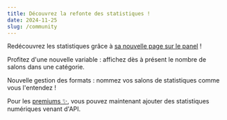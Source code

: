 ```yaml
---
title: Découvrez la refonte des statistiques !
date: 2024-11-25
slug: /community
---
```


Redécouvrez les statistiques grâce à [sa nouvelle page sur le panel](/dashboard/first/community) !

Profitez d'une nouvelle variable : affichez dès à présent le nombre de salons dans une catégorie.

Nouvelle gestion des formats : nommez vos salons de statistiques comme vous l'entendez !

Pour les [premiums ✨](https://www.draftbot.fr/premium), vous pouvez maintenant ajouter des statistiques numériques venant d'API.
